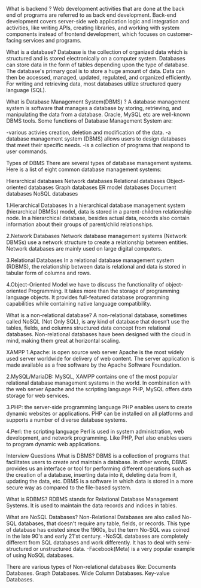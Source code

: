 What is backend ?
Web development activities that are done at the back end of programs are referred to as back end development. Back-end development covers server-side web application logic and integration and activities, like writing APIs, creating libraries, and working with system components instead of frontend development, which focuses on customer-facing services and programs.

What is a database?
Database is the collection of organized data which is structured and is stored electronically on a computer system. Databases can store data in the form of tables depending upon the type of database. The database's primary goal is to store a huge amount of data.
Data can then be accessed, managed, updated, regulated, and organized efficiently. For writing and retrieving data, most databases utilize structured query language (SQL).

What is Database Management System(DBMS) ?
A database management system is software that manages a database by storing, retrieving, and manipulating the data from a database. Oracle, MySQL etc are well-known DBMS tools. Some functions of Database Management System are:

-various activies creation, deletion and modification of the data.
-a database management system (DBMS) allows users to design databases that meet their specific needs.
-is a collection of programs that respond to user commands.

Types of DBMS
There are several types of database management systems. Here is a list of eight common database management systems:

Hierarchical databases
Network databases
Relational databases
Object-oriented databases
Graph databases
ER model databases
Document databases
NoSQL databases

1.Hierarchical Databases
In a hierarchical database management system (hierarchical DBMSs) model, data is stored in a parent-children relationship node. In a hierarchical database, besides actual data, records also contain information about their groups of parent/child relationships.

2.Network Databases
Network database management systems (Network DBMSs) use a network structure to create a relationship between entities. Network databases are mainly used on large digital computers.

3.Relational Databases
In a relational database management system (RDBMS), the relationship between data is relational and data is stored in tabular form of columns and rows.

4.Object-Oriented Model
we have to discuss the functionality of object-oriented Programming. It takes more than the storage of programming language objects. It provides full-featured database programming capabilities while containing native language compatibility.

What is a non-relational database?
A non-relational database, sometimes called NoSQL (Not Only SQL), is any kind of database that doesn’t use the tables, fields, and columns structured data concept from relational databases. Non-relational databases have been designed with the cloud in mind, making them great at horizontal scaling.

XAMPP
1.Apache: is open source web server Apache is the most widely used server worldwide for delivery of web content. The server application is made available as a free software by the Apache Software Foundation.

2.MySQL/MariaDB: MySQL, XAMPP contains one of the most popular relational database management systems in the world. In combination with the web server Apache and the scripting language PHP, MySQL offers data storage for web services.

3.PHP: the server-side programming language PHP enables users to create dynamic websites or applications. PHP can be installed on all platforms and supports a number of diverse database systems.

4.Perl: the scripting language Perl is used in system administration, web development, and network programming. Like PHP, Perl also enables users to program dynamic web applications.

Interview Questions
What is DBMS?
DBMS is a collection of programs that facilitates users to create and maintain a database. In other words, DBMS provides us an interface or tool for performing different operations such as the creation of a database, inserting data into it, deleting data from it, updating the data, etc. DBMS is a software in which data is stored in a more secure way as compared to the file-based system.

What is RDBMS?
RDBMS stands for Relational Database Management Systems. It is used to maintain the data records and indices in tables.

What are NoSQL Databases?
Non-Relational Databases are also called No-SQL databases, that doesn't require any table, fields, or records. This type of database has existed since the 1960s, but the term No-SQL was coined in the late 90's and early 21'st century.
-NoSQL databases are completely different from SQL databases and work differently. It has to deal with semi-structured or unstructured data.
-Facebook(Meta) is a very popular example of using NoSQL databases.

There are various types of Non-relational databases like:
Documents Databases.
Graph Databases.
Wide Column Databases.
Key-value Databases.

